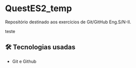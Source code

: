 # QuestES2_temp
Repositório destinado aos exercícios de Git/GitHub Eng.S/N-II.

teste 

## 🛠 Tecnologias usadas
- Git e Github